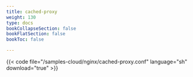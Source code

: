 ```yaml
---
title: cached-proxy
weight: 130
type: docs
bookCollapseSection: false
bookFlatSection: false
bookToc: false

---
```


{{< code file="/samples-cloud/nginx/cached-proxy.conf" language="sh" download="true" >}}
